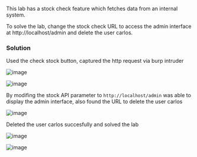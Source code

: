 This lab has a stock check feature which fetches data from an internal system.

To solve the lab, change the stock check URL to access the admin interface at http://localhost/admin and delete the user carlos.

### Solution

Used the check stock button, captured the http request via burp intruder

![image](https://github.com/RahulMMenon011/PortSwigger_Labs/assets/140642506/a51d7e86-de1e-4bbb-bfb9-5ac64549c94c)

![image](https://github.com/RahulMMenon011/PortSwigger_Labs/assets/140642506/ec833abb-8f99-4473-b3de-311151fd79e4)

By modifing the stock API parameter to `http://localhost/admin` was able to display the admin interface, also found the URL to delete the user carlos

![image](https://github.com/RahulMMenon011/PortSwigger_Labs/assets/140642506/d4774948-84a2-41b0-a40c-5c6b0a572363)

Deleted the user carlos succesfully and solved the lab

![image](https://github.com/RahulMMenon011/PortSwigger_Labs/assets/140642506/2cd30d70-a270-437c-83c6-efbc062d6bbe)

![image](https://github.com/RahulMMenon011/PortSwigger_Labs/assets/140642506/79ab0c5d-2693-4a3c-93f7-cfe772b49456)
